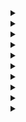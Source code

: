 <details>
<summary><strong><a href = ""></a></strong></summary>

```cpp

```
</details>


<details>
<summary><strong><a href = ""></a></strong></summary>

```cpp

```
</details>


<details>
<summary><strong><a href = ""></a></strong></summary>

```cpp

```
</details>


<details>
<summary><strong><a href = ""></a></strong></summary>

```cpp

```
</details>


<details>
<summary><strong><a href = ""></a></strong></summary>

```cpp

```
</details>


<details>
<summary><strong><a href = ""></a></strong></summary>

```cpp

```
</details>


<details>
<summary><strong><a href = ""></a></strong></summary>

```cpp

```
</details>


<details>
<summary><strong><a href = ""></a></strong></summary>

```cpp

```
</details>


<details>
<summary><strong><a href = ""></a></strong></summary>

```cpp

```
</details>


<details>
<summary><strong><a href = ""></a></strong></summary>

```cpp

```
</details>
